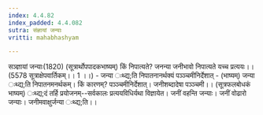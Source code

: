 ```yaml
---
index: 4.4.82
index_padded: 4.4.082
sutra: संज्ञायां जन्याः
vritti: mahabhashyam

---
```

 सञ्ज्ञायां जन्याः(1820) (सूत्रार्थोपपादकभाष्यम्) किं निपात्यते? जनन्या जनीभावो निपात्यते यच्च प्रत्ययः।। (5578 सूत्राक्षेपवार्तिकम्।। 1 ।।) - जन्या ःथ्द्य;ति निपातनानर्थक्यं पञ्ञ्चमीनिर्देशात् - (भाष्यम्) जन्या ःथ्द्य;ति निपातनमनर्थकम्। किं कारणम्? पञ्ञ्चमीनिर्देशात्। जनीशब्दादेषा पञ्ञ्चमी।। (सूत्रफलबोधकं भाष्यम्) ःथ्द्य;दं तर्हि प्रयोजनम्--सर्वकालः प्रत्ययविधिर्यथा विज्ञायेत। जनीं वहन्ति जन्याः। जनीं वोढारो जन्याः। जनीमवाक्षुर्जन्या ःथ्द्य;ति।। 